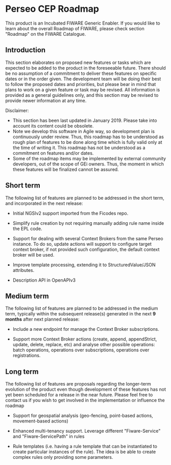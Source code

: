 # Perseo CEP Roadmap

This product is an Incubated FIWARE Generic Enabler. If you would like to learn about the overall Roadmap of FIWARE, please check section "Roadmap" on the FIWARE Catalogue.

## Introduction

This section elaborates on proposed new features or tasks which are expected to be added to the product in the foreseeable future. There should be no assumption of a commitment to deliver these features on specific dates or in the order given. The development team will be doing their best to follow the proposed dates and priorities, but please bear in mind that plans to work on a given feature or task may be revised. All information is provided as a general guidelines only, and this section may be revised to provide newer information at any time.

Disclaimer:

-   This section has been last updated in January 2019. Please take into account its content could be obsolete.
-   Note we develop this software in Agile way, so development plan is continuously under review. Thus, this roadmap has to be understood as rough plan of features to be done along time which is fully valid only at the time of writing it. This roadmap has not be understood as a commitment on features and/or dates.
-   Some of the roadmap items may be implemented by external community developers, out of the scope of GEi owners. Thus, the moment in which these features will be finalized cannot be assured.

## Short term

The following list of features are planned to be addressed in the short term, and incorporated in the next release:

-   Initial NGSIv2 support imported from the Ficodes repo.

-   Simplify rule creation by not requiring manually adding rule name inside the EPL code.

-   Support for dealing with several Context Brokers from the same Perseo instance. To do so, update actions will support to configure target context broker, if not provided such configuration, the default context broker will be used.

-   Improve template processing, extending it to StructuredValue/JSON attributes.

-   Description API in OpenAPIv3

## Medium term

The following list of features are planned to be addressed in the medium term, typically within the subsequent release(s) generated in the next **9 months** after next planned release:

-   Include a new endpoint for manage the Context Broker subscriptions.

-   Support more Context Broker actions (create, append, appendStrict, update, delete, replace, etc) and analyse other possible operations: batch operations, operations over subscriptions, operations over registrations.


## Long term

The following list of features are proposals regarding the longer-term evolution of the product even though development of these features has not yet been scheduled for a release in the near future. Please feel free to contact us if you wish to get involved in the implementation or influence the roadmap

-   Support for geospatial analysis (geo-fencing, point-based actions, movement-based actions)

-   Enhanced multi-tenancy support. Leverage different "Fiware-Service" and "Fiware-ServicePath" in rules

-   Rule templates (i.e. having a rule template that can be instantiated to create particular instances of the rule). The idea is be able to create complex rules only providing some parameters.